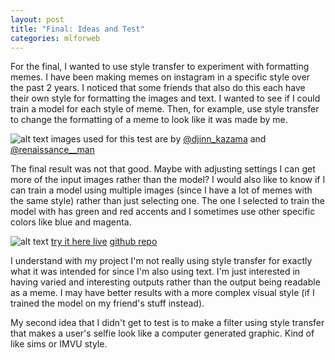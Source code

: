 ```yaml
---
layout: post
title: "Final: Ideas and Test"
categories: mlforweb
---
```


For the final, I wanted to use style transfer to experiment with formatting memes. I have been making memes on instagram in a specific style over the past 2 years. I noticed that some friends that also do this each have their own style for formatting the images and text. I wanted to see if I could train a model for each style of meme. Then, for example, use style transfer to change the formatting of a meme to look like it was made by me.

![alt text]()
images used for this test are by [@djinn_kazama](https://www.instagram.com/djinn_kazama/) and [@renaissance__man](https://www.instagram.com/renaissance__man/)

The final result was not that good. Maybe with adjusting settings I can get more of the input images rather than the model?
I would also like to know if I can train a model using multiple images (since I have a lot of memes with the same style) rather than just selecting one. The one I selected to train the model with has green and red accents and I sometimes use other specific colors like blue and magenta.

![alt text]()
[try it here live]()
[github repo]()

I understand with my project I'm not really using style transfer for exactly what it was intended for since I'm also using text. I'm just interested in having varied and interesting outputs rather than the output being readable as a meme.
I may have better results with a more complex visual style (if I trained the model on my friend's stuff instead).

My second idea that I didn't get to test is to make a filter using style transfer that makes a user's selfie look like a computer generated graphic. Kind of like sims or IMVU style.
